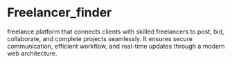 # Freelancer_finder
 freelance platform that connects clients with skilled freelancers to post, bid, collaborate, and complete projects seamlessly. It ensures secure communication, efficient workflow, and real-time updates through a modern web architecture.
